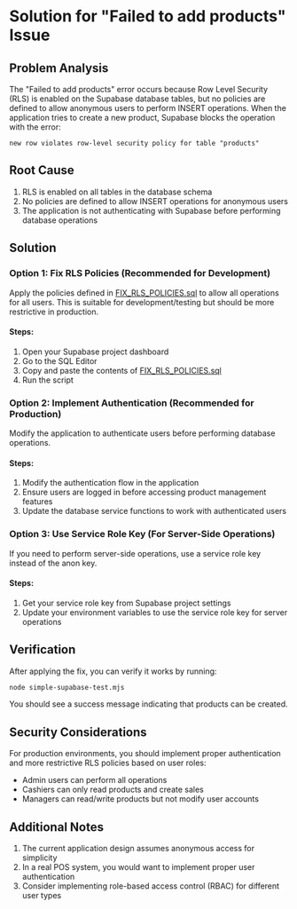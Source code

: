 # Solution for "Failed to add products" Issue

## Problem Analysis

The "Failed to add products" error occurs because Row Level Security (RLS) is enabled on the Supabase database tables, but no policies are defined to allow anonymous users to perform INSERT operations. When the application tries to create a new product, Supabase blocks the operation with the error:

```
new row violates row-level security policy for table "products"
```

## Root Cause

1. RLS is enabled on all tables in the database schema
2. No policies are defined to allow INSERT operations for anonymous users
3. The application is not authenticating with Supabase before performing database operations

## Solution

### Option 1: Fix RLS Policies (Recommended for Development)

Apply the policies defined in [FIX_RLS_POLICIES.sql](FIX_RLS_POLICIES.sql) to allow all operations for all users. This is suitable for development/testing but should be more restrictive in production.

#### Steps:

1. Open your Supabase project dashboard
2. Go to the SQL Editor
3. Copy and paste the contents of [FIX_RLS_POLICIES.sql](FIX_RLS_POLICIES.sql)
4. Run the script

### Option 2: Implement Authentication (Recommended for Production)

Modify the application to authenticate users before performing database operations.

#### Steps:

1. Modify the authentication flow in the application
2. Ensure users are logged in before accessing product management features
3. Update the database service functions to work with authenticated users

### Option 3: Use Service Role Key (For Server-Side Operations)

If you need to perform server-side operations, use a service role key instead of the anon key.

#### Steps:

1. Get your service role key from Supabase project settings
2. Update your environment variables to use the service role key for server operations

## Verification

After applying the fix, you can verify it works by running:

```bash
node simple-supabase-test.mjs
```

You should see a success message indicating that products can be created.

## Security Considerations

For production environments, you should implement proper authentication and more restrictive RLS policies based on user roles:

- Admin users can perform all operations
- Cashiers can only read products and create sales
- Managers can read/write products but not modify user accounts

## Additional Notes

1. The current application design assumes anonymous access for simplicity
2. In a real POS system, you would want to implement proper user authentication
3. Consider implementing role-based access control (RBAC) for different user types